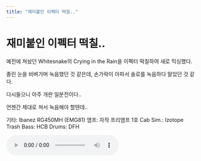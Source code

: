 ```yaml
---
title: "재미붙인 이펙터 떡칠.."
---
```

# 재미붙인 이펙터 떡칠..

예전에 쳐놨던 Whitesnake의 Crying in the Rain을 이펙터 떡칠하여 새로 믹싱했다.

졸린 눈을 비벼가며 녹음했던 것 같은데, 손가락이 아파서 솔로를 녹음하다 말았던 것 같다.

다시들으니 아주 개판 일분전이다..

언젠간 제대로 쳐서 녹음해야 할텐데..

기타: Ibanez RG450MH (EMG81)
앰프: 자작 프리앰프 1호
Cab Sim.: Izotope Trash
Bass: HCB
Drums: DFH

<audio src="/assets/images/8208fdd9c5efa54a1ae981b3c6911539.mp3" controls preload></audio>



